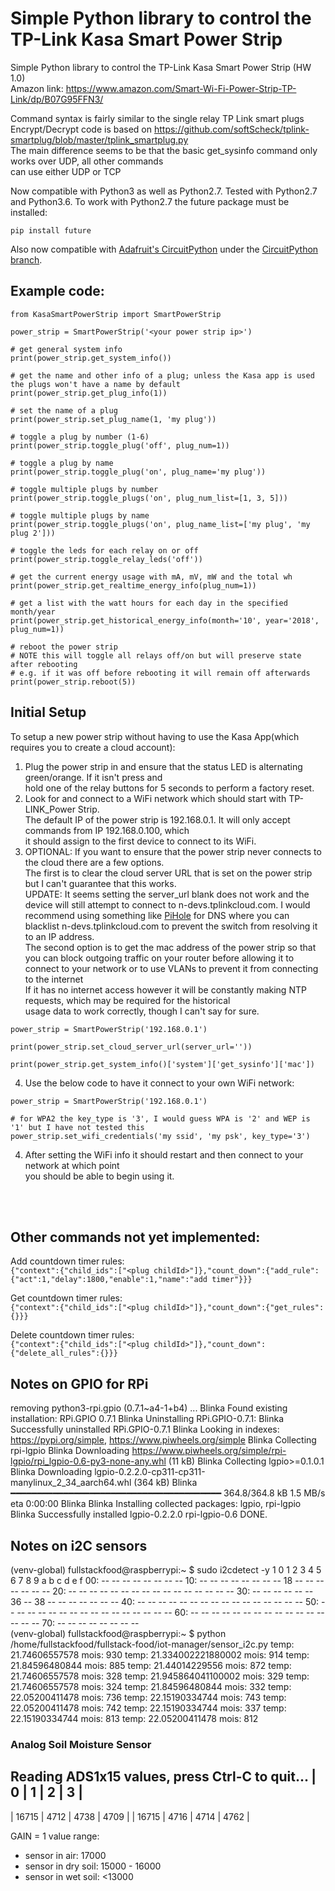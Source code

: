 # Simple Python library to control the TP-Link Kasa Smart Power Strip

Simple Python library to control the TP-Link Kasa Smart Power Strip (HW 1.0)<br/>
Amazon link: https://www.amazon.com/Smart-Wi-Fi-Power-Strip-TP-Link/dp/B07G95FFN3/

Command syntax is fairly similar to the single relay TP Link smart plugs<br/>
Encrypt/Decrypt code is based on https://github.com/softScheck/tplink-smartplug/blob/master/tplink_smartplug.py<br/>
The main difference seems to be that the basic get_sysinfo command only works over UDP, all other commands<br/>
can use either UDP or TCP

Now compatible with Python3 as well as Python2.7.  Tested with Python2.7 and Python3.6.  To work with Python2.7 the
future package must be installed:

```pip install future```

Also now compatible with [Adafruit's CircuitPython](https://circuitpython.org/) under the [CircuitPython branch](https://github.com/p-doyle/Python-KasaSmartPowerStrip/tree/CircuitPython).

## Example code:

```
from KasaSmartPowerStrip import SmartPowerStrip

power_strip = SmartPowerStrip('<your power strip ip>')

# get general system info
print(power_strip.get_system_info())

# get the name and other info of a plug; unless the Kasa app is used the plugs won't have a name by default
print(power_strip.get_plug_info(1))

# set the name of a plug
print(power_strip.set_plug_name(1, 'my plug'))

# toggle a plug by number (1-6)
print(power_strip.toggle_plug('off', plug_num=1))

# toggle a plug by name
print(power_strip.toggle_plug('on', plug_name='my plug'))

# toggle multiple plugs by number
print(power_strip.toggle_plugs('on', plug_num_list=[1, 3, 5]))

# toggle multiple plugs by name
print(power_strip.toggle_plugs('on', plug_name_list=['my plug', 'my plug 2']))

# toggle the leds for each relay on or off
print(power_strip.toggle_relay_leds('off'))

# get the current energy usage with mA, mV, mW and the total wh
print(power_strip.get_realtime_energy_info(plug_num=1))

# get a list with the watt hours for each day in the specified month/year
print(power_strip.get_historical_energy_info(month='10', year='2018', plug_num=1))

# reboot the power strip
# NOTE this will toggle all relays off/on but will preserve state after rebooting
# e.g. if it was off before rebooting it will remain off afterwards
print(power_strip.reboot(5))
```

## Initial Setup
To setup a new power strip without having to use the Kasa App(which requires you to create a cloud account):
1. Plug the power strip in and ensure that the status LED is alternating green/orange.  If it isn't press and <br/>
    hold one of the relay buttons for 5 seconds to perform a factory reset.
2. Look for and connect to a WiFi network which should start with TP-LINK_Power Strip.<br/>
    The default IP of the power strip is 192.168.0.1.  It will only accept commands from IP 192.168.0.100, which<br/>
    it should assign to the first device to connect to its WiFi.
3. OPTIONAL: If you want to ensure that the power strip never connects to the cloud there are a few options. <br/>
    The first is to clear the cloud server URL that is set on the power strip but I can't guarantee that this works. </br>
    UPDATE: It seems setting the server_url blank does not work and the device will still attempt to connect to n-devs.tplinkcloud.com.     I would recommend using something like [PiHole](https://github.com/pi-hole/pi-hole) for DNS where you can blacklist n-devs.tplinkcloud.com to prevent the switch from resolving it to an IP address.
    </br>
    The second option is to get the  mac address of the power strip so that you can block outgoing traffic on your 
    router before allowing it to connect to your network or to use VLANs to prevent it from connecting to the internet </br>
    If it has no internet access however it will be constantly making NTP requests, which may be required for the historical </br>
    usage data to work correctly, though I can't say for sure. 

```
power_strip = SmartPowerStrip('192.168.0.1')

print(power_strip.set_cloud_server_url(server_url=''))

print(power_strip.get_system_info()['system']['get_sysinfo']['mac'])
```

4. Use the below code to have it connect to your own WiFi network:

```
power_strip = SmartPowerStrip('192.168.0.1')

# for WPA2 the key_type is '3', I would guess WPA is '2' and WEP is '1' but I have not tested this
power_strip.set_wifi_credentials('my ssid', 'my psk', key_type='3')
```

4. After setting the WiFi info it should restart and then connect to your network at which point<br/>
    you should be able to begin using it.

<br/><br/>
## Other commands not yet implemented:

Add countdown timer rules:<br/>
```{"context":{"child_ids":["<plug childId>"]},"count_down":{"add_rule":{"act":1,"delay":1800,"enable":1,"name":"add timer"}}}```

Get countdown timer rules:<br/>
```{"context":{"child_ids":["<plug childId>"]},"count_down":{"get_rules":{}}}```

Delete countdown timer rules:<br/>
```{"context":{"child_ids":["<plug childId>"]},"count_down":{"delete_all_rules":{}}}```



## Notes on GPIO for RPi

removing python3-rpi.gpio (0.7.1~a4-1+b4) ...
Blinka Found existing installation: RPi.GPIO 0.7.1
Blinka Uninstalling RPi.GPIO-0.7.1:
Blinka Successfully uninstalled RPi.GPIO-0.7.1
Blinka Looking in indexes: https://pypi.org/simple, https://www.piwheels.org/simple
Blinka Collecting rpi-lgpio
Blinka Downloading https://www.piwheels.org/simple/rpi-lgpio/rpi_lgpio-0.6-py3-none-any.whl (11 kB)
Blinka Collecting lgpio>=0.1.0.1
Blinka Downloading lgpio-0.2.2.0-cp311-cp311-manylinux_2_34_aarch64.whl (364 kB)
Blinka ━━━━━━━━━━━━━━━━━━━━━━━━━━━━━━━━━━━━━━━━ 364.8/364.8 kB 1.5 MB/s eta 0:00:00
Blinka 
Blinka Installing collected packages: lgpio, rpi-lgpio
Blinka Successfully installed lgpio-0.2.2.0 rpi-lgpio-0.6
DONE.

## Notes on i2C sensors

(venv-global) fullstackfood@raspberrypi:~ $ sudo i2cdetect -y 1
     0  1  2  3  4  5  6  7  8  9  a  b  c  d  e  f
00:                         -- -- -- -- -- -- -- -- 
10: -- -- -- -- -- -- -- -- 18 -- -- -- -- -- -- -- 
20: -- -- -- -- -- -- -- -- -- -- -- -- -- -- -- -- 
30: -- -- -- -- -- -- 36 -- 38 -- -- -- -- -- -- -- 
40: -- -- -- -- -- -- -- -- -- -- -- -- -- -- -- -- 
50: -- -- -- -- -- -- -- -- -- -- -- -- -- -- -- -- 
60: -- -- -- -- -- -- -- -- -- -- -- -- -- -- -- -- 
70: -- -- -- -- -- -- -- --                         
(venv-global) fullstackfood@raspberrypi:~ $ python /home/fullstackfood/fullstack-food/iot-manager/sensor_i2c.py
temp: 21.74606557578
mois: 930
temp: 21.334002221880002
mois: 914
temp: 21.84596480844
mois: 885
temp: 21.44014229556
mois: 872
temp: 21.74606557578
mois: 328
temp: 21.945864041100002
mois: 329
temp: 21.74606557578
mois: 324
temp: 21.84596480844
mois: 332
temp: 22.05200411478
mois: 736
temp: 22.15190334744
mois: 743
temp: 22.05200411478
mois: 742
temp: 22.15190334744
mois: 337
temp: 22.15190334744
mois: 813
temp: 22.05200411478
mois: 812

### Analog Soil Moisture Sensor

Reading ADS1x15 values, press Ctrl-C to quit...
|      0 |      1 |      2 |      3 |
-------------------------------------
|  16715 |   4712 |   4738 |   4709 |
|  16715 |   4716 |   4714 |   4762 |

GAIN = 1
value range:
- sensor in air: 17000
- sensor in dry soil: 15000 - 16000
- sensor in wet soil: <13000
